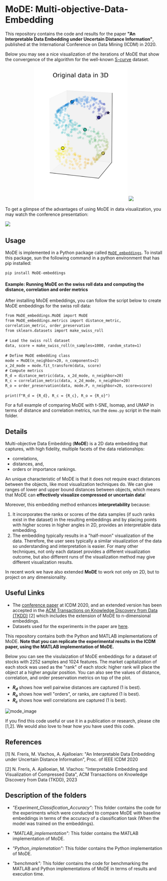 # MoDE: Multi-objective-Data-Embedding

This repository contains the code and results for the paper **"An Interpretable Data Embedding under Uncertain Distance Information"**, published at the International Conference on Data Mining (ICDM) in 2020.

Below you may see a nice visualization of the iterations of MoDE that show the convergence of the algorithm for the well-known [S-curve](https://scikit-learn.org/stable/modules/generated/sklearn.datasets.make_s_curve.html) dataset.

<p align="middle">
  <img src="https://github.com/ahmadajal/MoDE/blob/master/Python_implementation/figs/S_shape_data_org.jpg" width="300" />
  <img src="https://github.com/ahmadajal/MoDE/blob/master/Python_implementation/figs/MoDE_iterations.gif" width="500" />
</p>

To get a glimpse of the advantages of using MoDE in data visualization, you may watch the conference presentation:

[![](http://img.youtube.com/vi/WC6ESPrQLXo/0.jpg)](http://www.youtube.com/watch?v=WC6ESPrQLXo "Video Presentation")

## Usage
MoDE is implemented in a Python package called [`MoDE_embeddings`](https://pypi.org/project/MoDE-embeddings/). To install this package, sun the following command in a python environment that has pip installed:
```
pip install MoDE-embeddings
```
#### Example: Running MoDE on the swiss roll data and computing the distance, correlation and order metrics

After installing MoDE embeddings, you can follow the script below to create MoDE embeddings for the swiss roll data:
```
from MoDE_embeddings.MoDE import MoDE
from MoDE_embeddings.metrics import distance_metric, correlation_metric, order_preservation
from sklearn.datasets import make_swiss_roll

# Load the swiss roll dataset
data, score = make_swiss_roll(n_samples=1000, random_state=1)

# Define MoDE embedding class
mode = MoDE(n_neighbor=20, n_components=2)
x_2d_mode = mode.fit_transform(data, score)
# Compute metrics
R_d = distance_metric(data, x_2d_mode, n_neighbor=20)
R_c = correlation_metric(data, x_2d_mode, n_neighbor=20)
R_o = order_preservation(data, mode.P, n_neighbor=20, score=score)

print(f"R_d = {R_d}, R_c = {R_c}, R_o = {R_o}")
```
For a full example of comparing MoDE with t-SNE, Isomap, and UMAP in terms of distance and correlation metrics, run the `demo.py` script in the main folder.
## Details

Multi-objective Data Embedding (__MoDE__) is a 2D data embedding that captures, with high fidelity, multiple facets of the data relationships:

- correlations,
- distances, and,
- orders or importance rankings.

An unique characteristic of MoDE is that it does not require exact distances between the objects, like most visualization techniques do. We can give ranges of lower and upper bound distances between objects, which means that MoDE can **effectively visualize compressed or uncertain data**!

Moreover, this embedding method enhances **interpretability** because:

1) It incorporates the ranks or scores of the data samples (if such ranks exist in the dataset) in the resulting embeddings and by placing points with higher scores in higher angles in 2D, provides an interpretable data embedding.
2) The embedding typically results in a "half-moon" visualization of the data. Therefore, the user sees typically a similar visualization of the data so understanding and interpretation is easier. For many other techniques, not only each dataset provides a different visualization outcome, but also different runs of the visualization method may give different visualization results.

In recent work we have also extended __MoDE__ to work not only on 2D, but to project on any dimensionality.

## Useful Links
- The [conference paper](https://github.com/ahmadajal/Multi-objective-2D-Embeddings/blob/master/MoDE_ICDM_2020.pdf) at ICDM 2020, and an extended version has been accepted in the [ACM Transactions on Knowledge Discovery from Data (TKDD)](https://dl.acm.org/doi/abs/10.1145/3537901) [2] which includes the extension of MoDE to n-dimensional embeddings.
- Datasets used for the experiments in the paper are [here](https://www.dropbox.com/sh/r5ovlq82ihcpc1j/AAALX__nRzVOShJMfhj35ZJBa?dl=0).

This repository contains both the Python and MATLAB implementations of MoDE. __Note that you can replicate the experimental results in the ICDM paper, using the MATLAB implementation of MoDE.__

Below you can see the visulaization of MoDE embeddings for a dataset of stocks with 2252 samples and 1024 features. The market capitalization of each stock was used as the "rank" of each stock: higher rank will place the object at a higher angular position. You can also see the values of distance, correlation, and order preservation metrics on top of the plot.

- **$R_d$** shows how well pairwise distances are captured (1 is best).
- **$R_o$** shows how well "orders", or ranks, are captured (1 is best).
- **$R_c$** shows how well correlations are captured (1 is best).

<img src="https://github.com/ahmadajal/Multi-objective-2D-Embeddings/blob/master/images/mode.png?raw=True" alt="mode_image" width="500">


If you find this code useful or use it in a publication or research, please cite [1,2]. We would also love to hear how you have used this code.

## References
[1] N. Freris, M. Vlachos, A. Ajalloeian: "An Interpretable Data Embedding under Uncertain Distance Information", Proc. of IEEE ICDM 2020

[2] N. Freris, A. Ajalloeian, M. Vlachos: "Interpretable Embedding and Visualization of Compressed Data", ACM Transactions on Knowledge Discovery from Data (TKDD), 2023
## Description of the folders
- _"Experiment_Classification_Accuracy":_ This folder contains the code for the experiments which were conducted to compare MoDE with baseline embeddings in terms of the accuracy of a classification task (When the model was trained on the embeddings).

- _"MATLAB_implementation":_ This folder contains the MATLAB implementation of MoDE.

- _"Python_implemetation":_ This folder contains the Python implementation of MoDE.

- _"benchmark":_ This folder contains the code for benchmarking the MATLAB and Python implementations of MoDE in terms of results and execution time.
